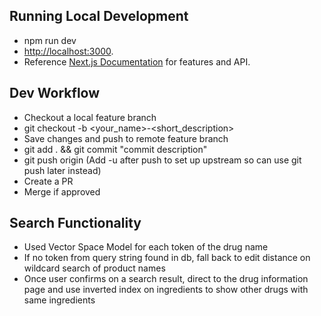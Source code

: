 ## Running Local Development

- npm run dev
- [http://localhost:3000](http://localhost:3000).
- Reference [Next.js Documentation](https://nextjs.org/docs) for features and API.

## Dev Workflow

- Checkout a local feature branch
- git checkout -b <your_name>-<short_description>
- Save changes and push to remote feature branch
- git add . && git commit "commit description"
- git push origin <feature-branch-name> (Add -u after push to set up upstream so can use git push later instead)
- Create a PR
- Merge if approved

## Search Functionality

- Used Vector Space Model for each token of the drug name
- If no token from query string found in db, fall back to edit distance on wildcard search of product names
- Once user confirms on a search result, direct to the drug information page and use inverted index on ingredients to show other drugs with same ingredients
